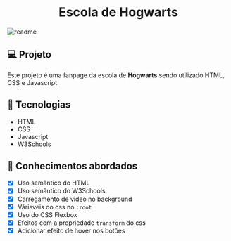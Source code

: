 <h1 align="center">
Escola de Hogwarts
</h1>

![readme](https://github.com/user-attachments/assets/4e723ff5-80e7-4a27-8851-1a33367e0009)


## 💻 Projeto

Este projeto é uma fanpage da escola de **Hogwarts** sendo utilizado HTML, CSS e Javascript.

## 🚀 Tecnologias

- HTML
- CSS
- Javascript
- W3Schools

## 📔 Conhecimentos abordados

- [x] Uso semântico do HTML
- [x] Uso semântico do W3Schools
- [x] Carregamento de video no background
- [x] Váriaveis do css no `:root`
- [x] Uso do CSS Flexbox
- [x] Efeitos com a propriedade `transform` do css
- [x] Adicionar efeito de hover nos botões
